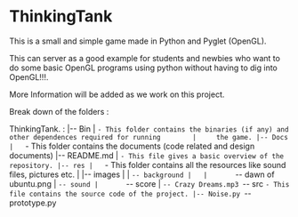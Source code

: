 ThinkingTank
============

This is a small and simple game made in Python and Pyglet (OpenGL).

This can server as a good example for students and newbies who want to do
some basic OpenGL programs using python without having to dig into OpenGL!!!.


More Information will be added as we work on this project.




Break down of the folders :


ThinkingTank. :
	    |-- Bin
	    |	`- This folder contains the binaries (if any) and other dependences required for running 	    |	  the game.
	    |-- Docs
	    | 	`- This folder contains the documents (code related and design documents)
	    |-- README.md
	    |	`- This file gives a basic overview of the repository.
	    |-- res
 	    |	`- This folder contains all the resources like sound files, pictures etc.
	    |   |-- images
	    |   |   `-- background
	    |   |       `-- dawn of ubuntu.png
	    |   `-- sound
	    |       `-- score
	    |           `-- Crazy Dreams.mp3
	      `-- src
		  `- This file contains the source code of the project.
	             |-- Noise.py
	       	     `-- prototype.py

